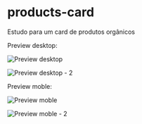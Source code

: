 # products-card
Estudo para um card de produtos orgânicos

Preview desktop:


![Preview desktop](https://user-images.githubusercontent.com/31860176/203407598-13660ab7-85fe-4e49-9d13-2fa55efa5503.png)


![Preview desktop - 2](https://user-images.githubusercontent.com/31860176/203407664-f4e8cc46-2744-497c-a75e-a3b0a545405a.png)


Preview moble:

![Preview moble](https://user-images.githubusercontent.com/31860176/203407759-16e07183-e336-4b49-be4b-8c7b91d4c3c7.png)


![Preview moble - 2](https://user-images.githubusercontent.com/31860176/203407783-bdf872f1-e486-47b7-89f4-8768ea8bee6f.png)

